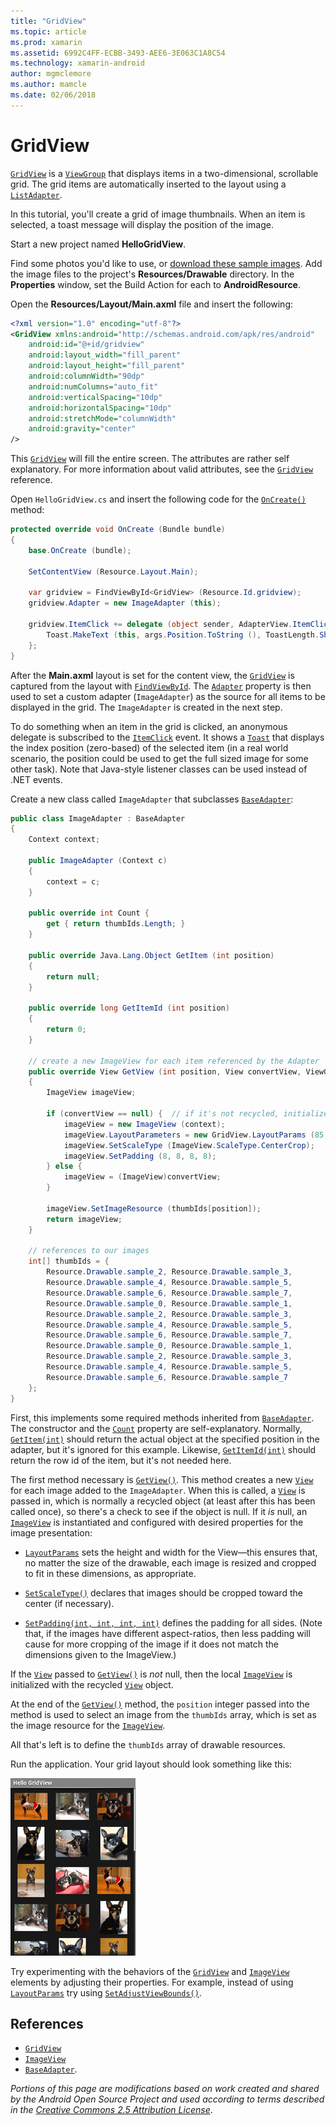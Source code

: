 ```yaml
---
title: "GridView"
ms.topic: article
ms.prod: xamarin
ms.assetid: 6992C4FF-ECBB-3493-AEE6-3E063C1A8C54
ms.technology: xamarin-android
author: mgmclemore
ms.author: mamcle
ms.date: 02/06/2018
---
```


# GridView

[`GridView`](https://developer.xamarin.com/api/type/Android.Widget.GridView/) is a
[`ViewGroup`](https://developer.xamarin.com/api/type/Android.Views.ViewGroup/)
that displays items in a two-dimensional, scrollable grid. The grid
items are automatically inserted to the layout using a
[`ListAdapter`](https://developer.xamarin.com/api/property/Android.App.ListActivity.ListAdapter/).

In this tutorial, you'll create a grid of image thumbnails. When an
item is selected, a toast message will display the position of the
image.

Start a new project named **HelloGridView**.

Find some photos you'd like to use, or
[download these sample
images](http://developer.android.com/shareables/sample_images.zip). Add
the image files to the project's **Resources/Drawable** directory. In
the **Properties** window, set the Build Action for each to
**AndroidResource**.

Open the **Resources/Layout/Main.axml** file and insert the following:

```xml
<?xml version="1.0" encoding="utf-8"?>
<GridView xmlns:android="http://schemas.android.com/apk/res/android"
    android:id="@+id/gridview"
    android:layout_width="fill_parent"
    android:layout_height="fill_parent"
    android:columnWidth="90dp"
    android:numColumns="auto_fit"
    android:verticalSpacing="10dp"
    android:horizontalSpacing="10dp"
    android:stretchMode="columnWidth"
    android:gravity="center"
/>
```

This
[`GridView`](https://developer.xamarin.com/api/type/Android.Widget.GridView/) will fill the entire
screen. The attributes are rather self explanatory. For more
information about valid attributes, see the
[`GridView`](https://developer.xamarin.com/api/type/Android.Widget.GridView/) reference.

Open `HelloGridView.cs` and insert the following code for the
[`OnCreate()`](https://developer.xamarin.com/api/member/Android.App.Activity.OnCreate/p/Android.OS.Bundle/)
method:

```csharp
protected override void OnCreate (Bundle bundle)
{
    base.OnCreate (bundle);

    SetContentView (Resource.Layout.Main);

    var gridview = FindViewById<GridView> (Resource.Id.gridview);
    gridview.Adapter = new ImageAdapter (this);

    gridview.ItemClick += delegate (object sender, AdapterView.ItemClickEventArgs args) {
        Toast.MakeText (this, args.Position.ToString (), ToastLength.Short).Show ();
    };
}
```

After the **Main.axml** layout is set for the content view, the
[`GridView`](https://developer.xamarin.com/api/type/Android.Widget.GridView/) is captured from the
layout with
[`FindViewById`](https://developer.xamarin.com/api/member/Android.App.Activity.FindViewById/). The
[`Adapter`](https://developer.xamarin.com/api/property/Android.Widget.AdapterView.RawAdapter/)
property is then used to set a custom adapter (`ImageAdapter`) as the
source for all items to be displayed in the grid. The `ImageAdapter` is
created in the next step.

To do something when an item in the grid is clicked, an anonymous
delegate is subscribed to the
[`ItemClick`](https://developer.xamarin.com/api/event/Android.Widget.AdapterView.ItemClick/) event.
It shows a
[`Toast`](https://developer.xamarin.com/api/type/Android.Widget.Toast/) that displays the index
position (zero-based) of the selected item (in a real world scenario,
the position could be used to get the full sized image for some other
task). Note that Java-style listener classes can be used instead of
.NET events.

Create a new class called `ImageAdapter` that subclasses
[`BaseAdapter`](https://developer.xamarin.com/api/type/Android.Widget.BaseAdapter/):

```csharp
public class ImageAdapter : BaseAdapter
{
    Context context;

    public ImageAdapter (Context c)
    {
        context = c;
    }

    public override int Count {
        get { return thumbIds.Length; }
    }

    public override Java.Lang.Object GetItem (int position)
    {
        return null;
    }

    public override long GetItemId (int position)
    {
        return 0;
    }

    // create a new ImageView for each item referenced by the Adapter
    public override View GetView (int position, View convertView, ViewGroup parent)
    {
        ImageView imageView;

        if (convertView == null) {  // if it's not recycled, initialize some attributes
            imageView = new ImageView (context);
            imageView.LayoutParameters = new GridView.LayoutParams (85, 85);
            imageView.SetScaleType (ImageView.ScaleType.CenterCrop);
            imageView.SetPadding (8, 8, 8, 8);
        } else {
            imageView = (ImageView)convertView;
        }

        imageView.SetImageResource (thumbIds[position]);
        return imageView;
    }

    // references to our images
    int[] thumbIds = {
        Resource.Drawable.sample_2, Resource.Drawable.sample_3,
        Resource.Drawable.sample_4, Resource.Drawable.sample_5,
        Resource.Drawable.sample_6, Resource.Drawable.sample_7,
        Resource.Drawable.sample_0, Resource.Drawable.sample_1,
        Resource.Drawable.sample_2, Resource.Drawable.sample_3,
        Resource.Drawable.sample_4, Resource.Drawable.sample_5,
        Resource.Drawable.sample_6, Resource.Drawable.sample_7,
        Resource.Drawable.sample_0, Resource.Drawable.sample_1,
        Resource.Drawable.sample_2, Resource.Drawable.sample_3,
        Resource.Drawable.sample_4, Resource.Drawable.sample_5,
        Resource.Drawable.sample_6, Resource.Drawable.sample_7
    };
}
```

First, this implements some required methods inherited from
[`BaseAdapter`](https://developer.xamarin.com/api/type/Android.Widget.BaseAdapter/). The constructor
and the
[`Count`](https://developer.xamarin.com/api/property/Android.Widget.BaseAdapter.Count/) property are
self-explanatory. Normally,
[`GetItem(int)`](https://developer.xamarin.com/api/member/Android.Widget.BaseAdapter.GetItem/)
should return the actual object at the specified position in the
adapter, but it's ignored for this example. Likewise,
[`GetItemId(int)`](https://developer.xamarin.com/api/member/Android.Widget.BaseAdapter.GetItemId/)
should return the row id of the item, but it's not needed here.

The first method necessary is
[`GetView()`](https://developer.xamarin.com/api/member/Android.Widget.BaseAdapter.GetView/).
This method creates a new
[`View`](https://developer.xamarin.com/api/type/Android.Views.View/)
for each image added to the `ImageAdapter`. When this is called, a
[`View`](https://developer.xamarin.com/api/type/Android.Views.View/)
is passed in, which is normally a recycled object (at least after
this has been called once), so there's a check to see if the object
is null. If it *is* null, an
[`ImageView`](https://developer.xamarin.com/api/type/Android.Widget.ImageView/)
is instantiated and configured with desired properties for the
image presentation:

- [`LayoutParams`](https://developer.xamarin.com/api/property/Android.Views.View.LayoutParameters/)
  sets the height and width for the View&mdash;this ensures that,
  no matter the size of the drawable, each image is resized and
  cropped to fit in these dimensions, as appropriate.

- [`SetScaleType()`](https://developer.xamarin.com/api/member/Android.Widget.ImageView.SetScaleType/)
  declares that images should be cropped toward the center (if
  necessary).

- [`SetPadding(int, int, int, int)`](https://developer.xamarin.com/api/member/Android.Views.View.SetPadding/)
  defines the padding for all sides. (Note that, if the images have
  different aspect-ratios, then less padding will cause for more
  cropping of the image if it does not match the dimensions given
  to the ImageView.)

If the [`View`](https://developer.xamarin.com/api/type/Android.Views.View/)
passed to [`GetView()`](https://developer.xamarin.com/api/member/Android.Widget.BaseAdapter.GetView/)
is *not* null, then the local
[`ImageView`](https://developer.xamarin.com/api/type/Android.Widget.ImageView/)
is initialized with the recycled 
[`View`](https://developer.xamarin.com/api/type/Android.Views.View/) object.

At the end of the
[`GetView()`](https://developer.xamarin.com/api/member/Android.Widget.BaseAdapter.GetView/)
method, the `position` integer passed into the method is used to
select an image from the `thumbIds` array, which is set as the
image resource for the
[`ImageView`](https://developer.xamarin.com/api/type/Android.Widget.ImageView/).

All that's left is to define the `thumbIds` array of drawable
resources.

Run the application. Your grid layout should look something like this:

[![Example screenshot of GridView displaying 15 images](grid-view-images/helloviews4.png)](grid-view-images/helloviews4.png#lightbox)

Try experimenting with the behaviors of the
[`GridView`](https://developer.xamarin.com/api/type/Android.Widget.GridView/) and
[`ImageView`](https://developer.xamarin.com/api/type/Android.Widget.ImageView/)
elements by adjusting their properties. For example, instead of using
[`LayoutParams`](https://developer.xamarin.com/api/property/Android.Views.View.LayoutParameters/) try using
[`SetAdjustViewBounds()`](https://developer.xamarin.com/api/member/Android.Widget.ImageView.SetAdjustViewBounds/).


## References

-   [`GridView`](https://developer.xamarin.com/api/type/Android.Widget.GridView/) 
-   [`ImageView`](https://developer.xamarin.com/api/type/Android.Widget.ImageView/)
-   [`BaseAdapter`](https://developer.xamarin.com/api/type/Android.Widget.BaseAdapter/).

*Portions of this page are modifications based on work created and shared by the
Android Open Source Project and used according to terms described in the*
[*Creative Commons 2.5 Attribution License*](http://creativecommons.org/licenses/by/2.5/).
